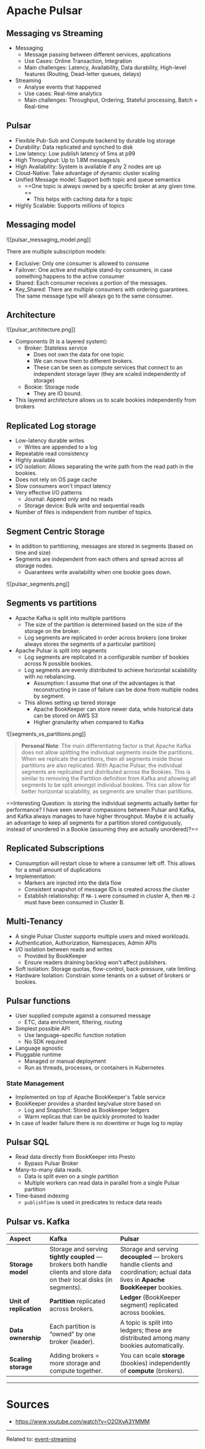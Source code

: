 # Apache Pulsar

## Messaging vs Streaming
- Messaging
	- Message passing between different services, applications
	- Use Cases: Online Transaction, Integration
	- Main challenges: Latency, Availability, Data durability, High-level features (Routing, Dead-letter queues, delays)
- Streaming
	- Analyse events that happened
	- Use cases: Real-time analytics
	- Main challenges: Throughput, Ordering, Stateful processing, Batch + Real-time

## Pulsar
- Flexible Pub-Sub and Compute backend by durable log storage
- Durability: Data replicated and synched to disk
- Low latency: Low publish latency of 5ms at p99
- High Throughput: Up to 1.8M messages/s
- High Availability: System is available if any 2 nodes are up
- Cloud-Native: Take advantage of dynamic cluster scaling
- Unified Message model: Support both topic and queue semantics
	-  ==One topic is always owned by a specific broker at any given time. ==
		- This helps with caching data for a topic
- Highly Scalable: Supports millions of topics

## Messaging model

![[pulsar_messaging_model.png]]

There are multiple subscription models:
- Exclusive: Only one consumer is allowed to consume
- Failover: One active and multiple stand-by consumers, in case something happens to the active consumer
- Shared: Each consumer receives a portion of the messages. 
- Key_Shared: There are multiple consumers with ordering guarantees. The same message type will always go to the same consumer.

## Architecture

![[pulsar_architecture.png]]

- Components (It is a layered system):
	- Broker: Stateless service
		- Does not own the data for one topic
		- We can move them to different brokers.
		- These can be seen as compute services that connect to an independent storage layer (they are scaled independently of storage)
	- Bookie: Storage node
		- They are IO bound.
- This layered architecture allows us to scale bookies independently from brokers

## Replicated Log storage
- Low-latency durable writes 
	- Writes are appended to a log
- Repeatable read consistency
- Highly available
- I/O isolation: Allows separating the write path from the read path in the bookies.
- Does not rely on OS page cache
- Slow consumers won't impact latency
- Very effective I/O patterns
	- Journal: Append only and no reads
	- Storage device: Bulk write and sequential reads
- Number of files is independent from number of topics.


## Segment Centric Storage
- In addition to partitioning, messages are stored in segments (based on time and size)
- Segments are independent from each others and spread across all storage nodes.
	- Guarantees write availability when one bookie goes down.

![[pulsar_segments.png]]

## Segments vs partitions
- Apache Kafka is split into multiple partitions
	- The size of the partition is determined based on the size of the storage on the broker.
	- Log segments are replicated in order across brokers (one broker always stores the segments of a particular partition)
- Apache Pulsar is split into segments
	- Log segments are replicated in a configurable number of bookies across N possible bookies.
	- Log segments are evenly distributed to achieve horizontal scalability with no rebalancing.
		- Assumption: I assume that one of the advantages is that reconstructing in case of failure can be done from multiple nodes by segment.
	- This allows setting up tiered storage
		- Apache BookKeeper can store newer data, while historical data can be stored on AWS S3
		- Higher granularity when compared to Kafka

![[segments_vs_partitions.png]]

> **Personal Note**: The main differentiating factor is that Apache Kafka does not allow splitting the individual segments inside the partitions. When we replicate the partitions, then all segments inside those partitions are also replicated. 
> With Apache Pulsar, the individual segments are replicated and distributed across the Bookies. This is similar to removing the Partition definition from Kafka and allowing all segments to be split amongst individual bookies. This can allow for better horizontal scalability, as segments are smaller than partitions.

==Interesting Question: Is storing the individual segments actually better for performance? I have seen several compassions between Pulsar and Kafka, and Kafka always manages to have higher throughput. Maybe it is actually an advantage to keep all segments for a partition stored contiguously, instead of unordered in a Bookie (assuming they are actually unordered)?==

## Replicated Subscriptions
- Consumption will restart close to where a consumer left off. This allows for a small amount of duplications
- Implementation:
	- Markers are injected into the data flow
	- Consistent snapshot of message IDs is created across the cluster
	- Establish relationship: If `MA-1` were consumed in cluster A, then `MB-2` must have been consumed in Cluster B.

## Multi-Tenancy
- A single Pulsar Cluster supports multiple users and mixed workloads.
- Authentication, Authorization, Namespaces, Admin APIs
- I/O isolation between reads and writes
	- Provided by BookKeeper
	- Ensure readers draining backlog won't affect publishers.
- Soft isolation: Storage quotas, flow-control, back-pressure, rate limiting.
- Hardware Isolation: Constrain some tenants on a subset of brokers or bookies.

## Pulsar functions
- User supplied compute against a consumed message
	- ETC, data enrichment, filtering, routing
- Simplest possible API
	- Use language-specific function notation
	- No SDK required
- Language agnostic
- Pluggable runtime
	- Managed or manual deployment
	- Run as threads, processes, or containers in Kubernetes

### State Management
- Implemented on top of Apache BookKeeper's Table service
- BookKeeper provides a sharded key/value store based on
	- Log and Snapshot: Stored as Bookkeeper ledgers
	- Warm replicas that can be quickly promoted to leader
- In case of leader failure there is no downtime or huge log to replay

## Pulsar SQL
- Read data directly from BookKeeper into Presto
	- Bypass Pulsar Broker
- Many-to-many data reads.
	- Data is split even on a single partition
	- Multiple workers can read data in parallel from a single Pulsar partition
- Time-based indexing
	- `publishTime` is used in predicates to reduce data reads


## Pulsar vs. Kafka

| Aspect                  | **Kafka**                                                                                                                | **Pulsar**                                                                                                                       |
| :---------------------- | :----------------------------------------------------------------------------------------------------------------------- | :------------------------------------------------------------------------------------------------------------------------------- |
| **Storage model**       | Storage and serving **tightly coupled** — brokers both handle clients and store data on their local disks (in segments). | Storage and serving **decoupled** — brokers handle clients and coordination; actual data lives in **Apache BookKeeper** bookies. |
| **Unit of replication** | **Partition** replicated across brokers.                                                                                 | **Ledger** (BookKeeper segment) replicated across bookies.                                                                       |
| **Data ownership**      | Each partition is “owned” by one broker (leader).                                                                        | A topic is split into ledgers; these are distributed among many bookies automatically.                                           |
| **Scaling storage**     | Adding brokers = more storage and compute together.                                                                      | You can scale **storage** (bookies) independently of **compute** (brokers).                                                      |


---
# Sources
- https://www.youtube.com/watch?v=O2OXyA3YMMM


<hr>

Related to: [event-streaming](event-streaming.md)